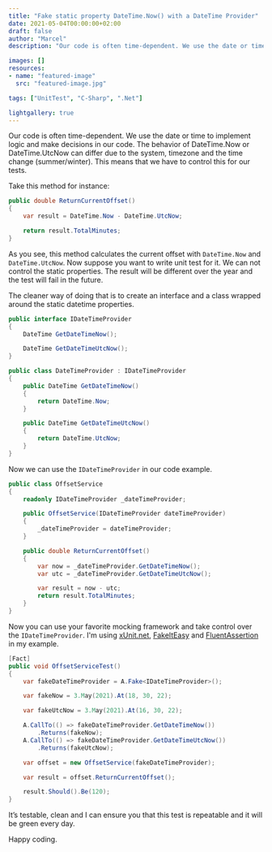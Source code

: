 ```yaml
---
title: "Fake static property DateTime.Now() with a DateTime Provider"
date: 2021-05-04T00:00:00+02:00
draft: false
author: "Marcel"
description: "Our code is often time-dependent. We use the date or time to implement logic and make decisions in our code. The behavior of DateTime.Now or DateTime.UtcNow can differ due to the system, timezone and the time change (summer/winter). This means that we have to control this for our tests."

images: []
resources:
- name: "featured-image"
  src: "featured-image.jpg"

tags: ["UnitTest", "C-Sharp", ".Net"]

lightgallery: true
---
```


Our code is often time-dependent. We use the date or time to implement logic and make decisions in our code. The behavior of DateTime.Now or DateTime.UtcNow can differ due to the system, timezone and the time change (summer/winter). This means that we have to control this for our tests.

Take this method for instance:

```csharp
public double ReturnCurrentOffset()
{
    var result = DateTime.Now - DateTime.UtcNow;

    return result.TotalMinutes;
}
```

As you see, this method calculates the current offset with `DateTime.Now` and `DateTime.UtcNow`. Now suppose you want to write unit test for it. We can not control the static properties. The result will be different over the year and the test will fail in the future.

The cleaner way of doing that is to create an interface and a class wrapped around the static datetime properties.

```csharp
public interface IDateTimeProvider
{
    DateTime GetDateTimeNow();

    DateTime GetDateTimeUtcNow();
}
```

```csharp
public class DateTimeProvider : IDateTimeProvider
{
    public DateTime GetDateTimeNow()
    {
        return DateTime.Now;
    }

    public DateTime GetDateTimeUtcNow()
    {
        return DateTime.UtcNow;
    }
}
```

Now we can use the `IDateTimeProvider` in our code example.

```csharp
public class OffsetService
{
    readonly IDateTimeProvider _dateTimeProvider;

    public OffsetService(IDateTimeProvider dateTimeProvider)
    {
        _dateTimeProvider = dateTimeProvider;
    }

    public double ReturnCurrentOffset()
    {
        var now = _dateTimeProvider.GetDateTimeNow();
        var utc = _dateTimeProvider.GetDateTimeUtcNow();

        var result = now - utc;
        return result.TotalMinutes;
    }
}
```

Now you can use your favorite mocking framework and take control over the `IDateTimeProvider`. I'm using [xUnit.net](https://xunit.net/), [FakeItEasy](https://fakeiteasy.github.io/) and [FluentAssertion](https://fluentassertions.com/) in my example.

```csharp
[Fact]
public void OffsetServiceTest()
{
    var fakeDateTimeProvider = A.Fake<IDateTimeProvider>();

    var fakeNow = 3.May(2021).At(18, 30, 22);

    var fakeUtcNow = 3.May(2021).At(16, 30, 22);

    A.CallTo(() => fakeDateTimeProvider.GetDateTimeNow())
        .Returns(fakeNow);
    A.CallTo(() => fakeDateTimeProvider.GetDateTimeUtcNow())
        .Returns(fakeUtcNow);

    var offset = new OffsetService(fakeDateTimeProvider);

    var result = offset.ReturnCurrentOffset();

    result.Should().Be(120);
}
```

It’s testable, clean and I can ensure you that this test is repeatable and it will be green every day.

Happy coding.